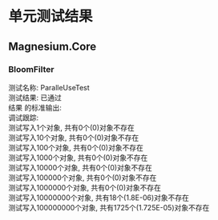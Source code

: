 # 单元测试结果

## Magnesium.Core

### BloomFilter
测试名称:	ParalleUseTest  
测试结果:	已通过  
结果 的标准输出:  
调试跟踪:  
测试写入1个对象, 共有0个(0)对象不存在  
测试写入10个对象, 共有0个(0)对象不存在  
测试写入100个对象, 共有0个(0)对象不存在  
测试写入1000个对象, 共有0个(0)对象不存在  
测试写入10000个对象, 共有0个(0)对象不存在  
测试写入100000个对象, 共有0个(0)对象不存在  
测试写入1000000个对象, 共有0个(0)对象不存在  
测试写入10000000个对象, 共有18个(1.8E-06)对象不存在  
测试写入100000000个对象, 共有1725个(1.725E-05)对象不存在  